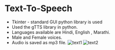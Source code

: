 # Text-To-Speech
* Tkinter - standard GUI python library is used
* Used the gTTS library in python.
* Languages available are Hindi, English , Marathi.
* Male and Female voices.
* Audio is saved as mp3 file.
![text1](https://user-images.githubusercontent.com/93815341/185230483-f23fb298-a27c-49cc-9f2c-85cee4c2c212.png)
![text2](https://user-images.githubusercontent.com/93815341/185230581-0179c1d2-1475-4f33-bfba-661deb962a47.png)

